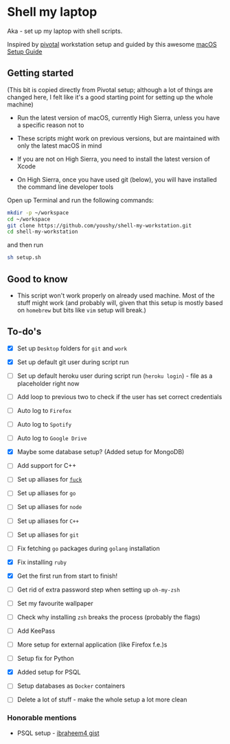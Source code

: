# Shell my laptop

Aka - set up my laptop with shell scripts.

Inspired by [pivotal](https://github.com/youshy/workstation-setup) workstation setup and guided by this awesome [macOS Setup Guide](https://sourabhbajaj.com/mac-setup/)

## Getting started

(This bit is copied directly from Pivotal setup; although a lot of things are changed here, I felt like it's a good starting point for setting up the whole machine)

* Run the latest version of macOS, currently High Sierra, unless you have a specific reason not to

* These scripts might work on previous versions, but are maintained with only the latest macOS in mind

* If you are not on High Sierra, you need to install the latest version of Xcode

* On High Sierra, once you have used git (below), you will have installed the command line developer tools

Open up Terminal and run the following commands:

```bash
mkdir -p ~/workspace
cd ~/workspace
git clone https://github.com/youshy/shell-my-workstation.git
cd shell-my-workstation
```

and then run

```bash
sh setup.sh
```

## Good to know

* This script won't work properly on already used machine. Most of the stuff might work (and probably will, given that this setup is mostly based on `homebrew` but bits like `vim` setup will break.)

## To-do's

* [X] Set up `Desktop` folders for `git` and `work`

* [X] Set up default git user during script run

* [ ] Set up default heroku user during script run (`heroku login`) - file as a placeholder right now

* [ ] Add loop to previous two to check if the user has set correct credentials

* [ ] Auto log to `Firefox`

* [ ] Auto log to `Spotify`

* [ ] Auto log to `Google Drive`

* [X] Maybe some database setup? (Added setup for MongoDB)

* [ ] Add support for C++

* [ ] Set up alliases for [`fuck`](https://github.com/nvbn/thefuck)

* [ ] Set up alliases for `go`

* [ ] Set up alliases for `node`

* [ ] Set up alliases for `C++`

* [ ] Set up alliases for `git`

* [ ] Fix fetching `go` packages during `golang` installation

* [X] Fix installing `ruby`

* [X] Get the first run from start to finish!

* [ ] Get rid of extra password step when setting up `oh-my-zsh`

* [ ] Set my favourite wallpaper

* [ ] Check why installing `zsh` breaks the process (probably the flags)

* [ ] Add KeePass

* [ ] More setup for external application (like Firefox f.e.)s

* [ ] Setup fix for Python

* [X] Added setup for PSQL

* [ ] Setup databases as `Docker` containers

* [ ] Delete a lot of stuff - make the whole setup a lot more clean

### Honorable mentions

* PSQL setup - [ibraheem4 gist](https://gist.github.com/ibraheem4/ce5ccd3e4d7a65589ce84f2a3b7c23a3)

